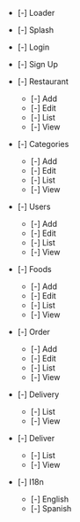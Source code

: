 -   [-] Loader
-   [-] Splash
-   [-] Login
-   [-] Sign Up

-   [-] Restaurant

    -   [-] Add
    -   [-] Edit
    -   [-] List
    -   [-] View

-   [-] Categories

    -   [-] Add
    -   [-] Edit
    -   [-] List
    -   [-] View

-   [-] Users

    -   [-] Add
    -   [-] Edit
    -   [-] List
    -   [-] View

-   [-] Foods

    -   [-] Add
    -   [-] Edit
    -   [-] List
    -   [-] View

-   [-] Order

    -   [-] Add
    -   [-] Edit
    -   [-] List
    -   [-] View

-   [-] Delivery

    -   [-] List
    -   [-] View

-   [-] Deliver

    -   [-] List
    -   [-] View

-   [-] I18n
    -   [-] English
    -   [-] Spanish
